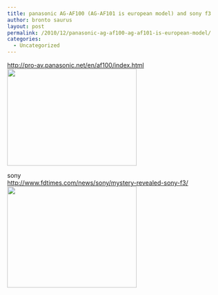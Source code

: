 ```yaml
---
title: panasonic AG-AF100 (AG-AF101 is european model) and sony f3
author: bronto saurus
layout: post
permalink: /2010/12/panasonic-ag-af100-ag-af101-is-european-model/
categories:
  - Uncategorized
---
```

<http://pro-av.panasonic.net/en/af100/index.html>  
[<img src="http://brontosaurusrex.69.mu/wp-content/uploads/2010/12/ag-af100-300x225.jpg" alt="" title="ag-af100" width="300" height="225" class="alignnone size-medium wp-image-1106" />][1]

sony  
<http://www.fdtimes.com/news/sony/mystery-revealed-sony-f3/>  
[<img src="http://brontosaurusrex.69.mu/wp-content/uploads/2010/12/Sony-PMW-F3-left-LCD-300x235.jpg" alt="" title="Sony-PMW-F3-left-LCD" width="300" height="235" class="alignnone size-medium wp-image-1109" />][2]

 [1]: http://brontosaurusrex.69.mu/wp-content/uploads/2010/12/ag-af100.jpg
 [2]: http://brontosaurusrex.69.mu/wp-content/uploads/2010/12/Sony-PMW-F3-left-LCD.jpg